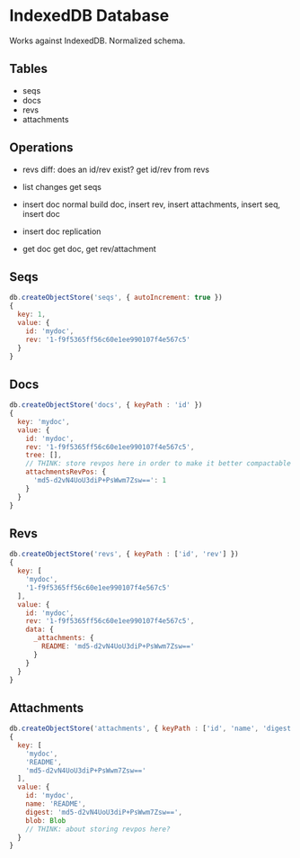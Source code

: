# IndexedDB Database
Works against IndexedDB. Normalized schema.

## Tables

* seqs
* docs
* revs
* attachments

## Operations

* revs diff: does an id/rev exist?
get id/rev from revs

* list changes
get seqs

* insert doc normal
build doc, insert rev, insert attachments, insert seq, insert doc

* insert doc replication

* get doc
get doc, get rev/attachment


## Seqs
```js
db.createObjectStore('seqs', { autoIncrement: true })
{
  key: 1,
  value: {
    id: 'mydoc',
    rev: '1-f9f5365ff56c60e1ee990107f4e567c5'
  }
}
```

## Docs
```js
db.createObjectStore('docs', { keyPath : 'id' })
{
  key: 'mydoc',
  value: {
    id: 'mydoc',
    rev: '1-f9f5365ff56c60e1ee990107f4e567c5',
    tree: [],
    // THINK: store revpos here in order to make it better compactable
    attachmentsRevPos: {
      'md5-d2vN4UoU3diP+PsWwm7Zsw==': 1
    }
  }
}
```

## Revs
```js
db.createObjectStore('revs', { keyPath : ['id', 'rev'] })
{
  key: [
    'mydoc',
    '1-f9f5365ff56c60e1ee990107f4e567c5'
  ],
  value: {
    id: 'mydoc',
    rev: '1-f9f5365ff56c60e1ee990107f4e567c5',
    data: {
      _attachments: {
        README: 'md5-d2vN4UoU3diP+PsWwm7Zsw=='
      }
    }
  }
}
```

## Attachments

```js
db.createObjectStore('attachments', { keyPath : ['id', 'name', 'digest'] })
{
  key: [
    'mydoc',
    'README',
    'md5-d2vN4UoU3diP+PsWwm7Zsw=='
  ],
  value: {
    id: 'mydoc',
    name: 'README',
    digest: 'md5-d2vN4UoU3diP+PsWwm7Zsw==',
    blob: Blob
    // THINK: about storing revpos here?
  }
}
```

